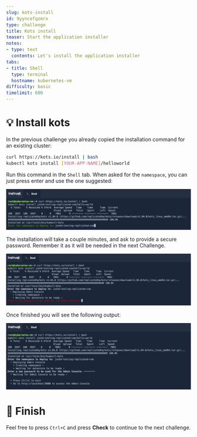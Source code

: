 ```yaml
---
slug: kots-install
id: 9yyncefqzmrx
type: challenge
title: Kots install
teaser: Start the application installer
notes:
- type: text
  contents: Let's install the application installer
tabs:
- title: Shell
  type: terminal
  hostname: kubernetes-vm
difficulty: basic
timelimit: 600
---
```


💡 Install kots
================

In the previous challenge you already copied the installation command for an existing cluster:
```bash
curl https://kots.io/install | bash
kubectl kots install [YOUR-APP-NAME]/helloworld
```

Run this command in the `Shell` tab. When asked for the `namespace`, you can just press enter and use the one suggested:

![Namespace](../assets/namespace.png)

The installation will take a couple minutes, and ask to provide a secure password. Remember it as it will be needed in the next Challenge.

![Password](../assets/password.png)

Once finished you will see the following output:

![Kots finished](../assets/kots-install-finished.png)

🏁 Finish
=========

Feel free to press `Ctrl+C` and press **Check** to continue to the next challenge.

